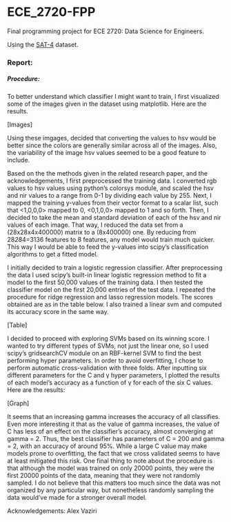 # ECE_2720-FPP

Final programming project for ECE 2720: Data Science for Engineers. 

Using the [SAT-4](https://www.kaggle.com/crawford/deepsat-sat4) dataset. 








### Report:

##### Procedure:
To better understand which classifier I might want to train, I first visualized some of the images given in the dataset using matplotlib. Here are the results.

[Images]

Using these imgages, decided that converting the values to hsv would be better since the colors are generally similar across all of the images. Also, the variability of the image hsv values seemed to be a good feature to include.

Based on the the methods given in the related research paper, and the acknowledgements, I first preprocessed the training data. I converted rgb values to hsv values using python’s colorsys module, and scaled the hsv and nir values to a range from 0-1 by dividing each value by 255. Next, I mapped the training y-values from their vector format to a scalar list, such that <1,0,0,0> mapped to 0, <0,1,0,0> mapped to 1 and so forth. Then, I decided to take the mean and standard deviation of each of the hsv and nir values of each image. That way, I reduced the data set from a (28x28x4x400000) matrix to a (8x400000) one. By reducing from 28*28*4=3136 features to 8 features, any model would train much quicker. This way I would be able to feed the y-values into scipy’s classification algorithms to get a fitted model.

I initially decided to train a logistic regression classifier. After preprocessing the data I used scipy’s built-in linear logistic regression method to fit a model to the first 50,000 values of the training data. I then tested the classifier model on the first 20,000 entries of the test data. I repeated the procedure for ridge regression and lasso regression models. The scores obtained are as in the table below. I also trained a linear svm and computed its accuracy score in the same way.


[Table]

I decided to proceed with exploring SVMs based on its winning score. I wanted to try
different types of SVMs, not just the linear one, so I used scipy’s gridsearchCV module on an RBF-kernel SVM to find the best performing hyper parameters. In order to avoid overfitting, I chose to perform automatic cross-validation with three folds. After inputting six different parameters for the C and γ hyper parameters, I plotted the results of each model’s accuracy as a function of γ for each of the six C values. Here are the results:


[Graph]


It seems that an increasing gamma increases the accuracy of all classifies. Even more interesting it that as the value of gamma increases, the value of C has less of an effect on the classifier’s accuracy, almost converging at gamma = 2. Thus, the best classifier has parameters of C = 200
and gamma = 2, with an accuracy of around 95%. While a large C value may make models prone to overfitting, the fact that we cross validated seems to have at least mitigated this risk.
One final thing to note about the procedure is that although the model was trained on only 20000 points, they were the first 20000 points of the data, meaning that they were not randomly sampled. I do not believe that this matters too much since the data was not organized by any particular way, but nonetheless randomly sampling the data would’ve made for a stronger overall model.

Acknowledgements: Alex Vaziri
  
